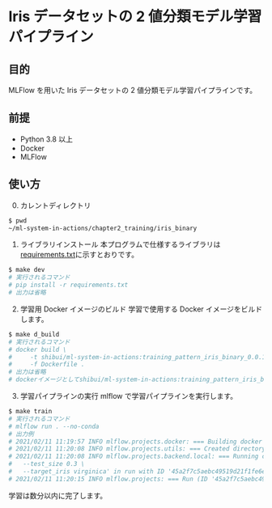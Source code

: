 # Iris データセットの 2 値分類モデル学習パイプライン

## 目的

MLFlow を用いた Iris データセットの 2 値分類モデル学習パイプラインです。

## 前提

- Python 3.8 以上
- Docker
- MLFlow

## 使い方

0. カレントディレクトリ

```sh
$ pwd
~/ml-system-in-actions/chapter2_training/iris_binary
```

1. ライブラリインストール
   本プログラムで仕様するライブラリは[requirements.txt](./requirements.txt)に示すとおりです。

```sh
$ make dev
# 実行されるコマンド
# pip install -r requirements.txt
# 出力は省略
```

2. 学習用 Docker イメージのビルド
   学習で使用する Docker イメージをビルドします。

```sh
$ make d_build
# 実行されるコマンド
# docker build \
#     -t shibui/ml-system-in-actions:training_pattern_iris_binary_0.0.1 \
#     -f Dockerfile .
# 出力は省略
# dockerイメージとしてshibui/ml-system-in-actions:training_pattern_iris_binary_0.0.1がビルドされます。
```

3. 学習パイプラインの実行
   mlflow で学習パイプラインを実行します。

```sh
$ make train
# 実行されるコマンド
# mlflow run . --no-conda
# 出力例
# 2021/02/11 11:19:57 INFO mlflow.projects.docker: === Building docker image iris_binary:6fa928e ===
# 2021/02/11 11:20:08 INFO mlflow.projects.utils: === Created directory /var/folders/v8/bvkzgn8j1ws6y76t4z5nt6280000gn/T/tmptboh_ho_ for downloading remote URIs passed to arguments of type 'path' ===
# 2021/02/11 11:20:08 INFO mlflow.projects.backend.local: === Running command 'docker run --rm -v ~/book/ml-system-in-actions/chapter2_training/iris_binary/mlruns:/mlflow/tmp/mlruns -v ~/book/ml-system-in-actions/chapter2_training_patterns/iris_binary/mlruns/0/45a2f7c5aebc49519d21f1fe6e2033c7/artifacts:~/book/ml-system-in-actions/chapter2_training_patterns/iris_binary/mlruns/0/45a2f7c5aebc49519d21f1fe6e2033c7/artifacts -e MLFLOW_RUN_ID=45a2f7c5aebc49519d21f1fe6e2033c7 -e MLFLOW_TRACKING_URI=file:///mlflow/tmp/mlruns -e MLFLOW_EXPERIMENT_ID=0 iris_binary:6fa928e python -m iris_train \
#   --test_size 0.3 \
#   --target_iris virginica' in run with ID '45a2f7c5aebc49519d21f1fe6e2033c7' ===
# 2021/02/11 11:20:15 INFO mlflow.projects: === Run (ID '45a2f7c5aebc49519d21f1fe6e2033c7') succeeded ===
```

学習は数分以内に完了します。
